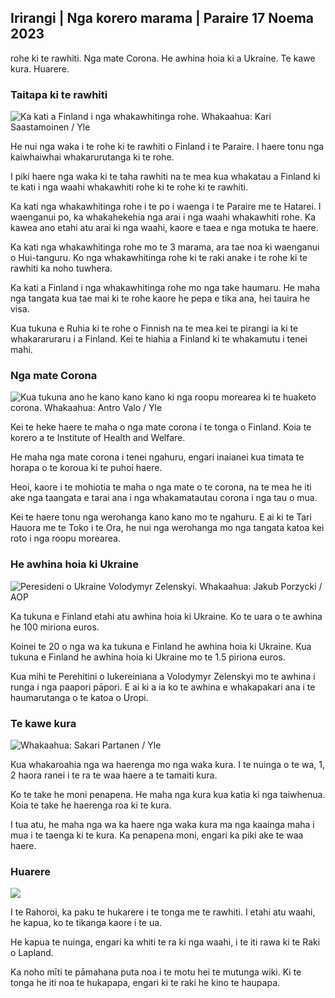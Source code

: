 ## Irirangi \| Nga korero marama \| Paraire 17 Noema 2023

rohe ki te rawhiti. Nga mate Corona. He awhina hoia ki a Ukraine. Te kawe kura. Huarere.

### Taitapa ki te rawhiti

![Ka kati a Finland i nga whakawhitinga rohe. Whakaahua: Kari Saastamoinen / Yle](https://images.cdn.yle.fi/image/upload/c_crop,h_2908,w_5178,x_0,y_0/ar_1.7777777777777777,c_fill,g_faces,h_675,w_pr_121.q_auto:eco/f_auto/fl_lossy/v1699908616/39-1200025655285565477b)

He nui nga waka i te rohe ki te rawhiti o Finland i te Paraire. I haere tonu nga kaiwhaiwhai whakarurutanga ki te rohe.

I piki haere nga waka ki te taha rawhiti na te mea kua whakatau a Finland ki te kati i nga waahi whakawhiti rohe ki te rohe ki te rawhiti.

Ka kati nga whakawhitinga rohe i te po i waenga i te Paraire me te Hatarei. I waenganui po, ka whakahekehia nga arai i nga waahi whakawhiti rohe. Ka kawea ano etahi atu arai ki nga waahi, kaore e taea e nga motuka te haere.

Ka kati nga whakawhitinga rohe mo te 3 marama, ara tae noa ki waenganui o Hui-tanguru. Ko nga whakawhitinga rohe ki te raki anake i te rohe ki te rawhiti ka noho tuwhera.

Ka kati a Finland i nga whakawhitinga rohe mo nga take haumaru. He maha nga tangata kua tae mai ki te rohe kaore he pepa e tika ana, hei tauira he visa.

Kua tukuna e Ruhia ki te rohe o Finnish na te mea kei te pirangi ia ki te whakararuraru i a Finland. Kei te hiahia a Finland ki te whakamutu i tenei mahi.

### Nga mate Corona

![Kua tukuna ano he kano kano kano ki nga roopu morearea ki te huaketo corona. Whakaahua: Antro Valo / Yle](https://images.cdn.yle.fi/image/upload/c_crop,h_3247,w_5773,x_0,y_601/ar_1.7777777777777777,c_fill,g_faces,h_675/w_pr_120.q_auto:eco/f_auto/fl_lossy/v1699867130/39-11997076551e51acfff3)

Kei te heke haere te maha o nga mate corona i te tonga o Finland. Koia te korero a te Institute of Health and Welfare.

He maha nga mate corona i tenei ngahuru, engari inaianei kua timata te horapa o te koroua ki te puhoi haere.

Heoi, kaore i te mohiotia te maha o nga mate o te corona, na te mea he iti ake nga taangata e tarai ana i nga whakamatautau corona i nga tau o mua.

Kei te haere tonu nga werohanga kano kano mo te ngahuru. E ai ki te Tari Hauora me te Toko i te Ora, he nui nga werohanga mo nga tangata katoa kei roto i nga roopu morearea.

### He awhina hoia ki Ukraine

![Peresideni o Ukraine Volodymyr Zelenskyi. Whakaahua: Jakub Porzycki / AOP](https://images.cdn.yle.fi/image/upload/c_crop,h_1393,w_2477,x_0,y_0/ar_1.7777777777777777,c_fill,g_faces,h_670/w_pr_121.q_auto:eco/f_auto/fl_lossy/v1696579988/39-1182210651fc13097ccb)

Ka tukuna e Finland etahi atu awhina hoia ki Ukraine. Ko te uara o te awhina he 100 miriona euros.

Koinei te 20 o nga wa ka tukuna e Finland he awhina hoia ki Ukraine. Kua tukuna e Finland he awhina hoia ki Ukraine mo te 1.5 piriona euros.

Kua mihi te Perehitini o Iukereiniana a Volodymyr Zelenskyi mo te awhina i runga i nga paapori pāpori. E ai ki a ia ko te awhina e whakapakari ana i te haumarutanga o te katoa o Uropi.

### Te kawe kura

![ Whakaahua: Sakari Partanen / Yle](https://images.cdn.yle.fi/image/upload/c_crop,h_1494,w_2655,x_0,y_0/ar_1.7777777777777777,c_fill,g_faces,h_675/w_pr_121.0/q_auto:eco/f_auto/fl_lossy/v1677057284/39-107608063f5dc988d5c3)

Kua whakaroahia nga wa haerenga mo nga waka kura. I te nuinga o te wa, 1, 2 haora ranei i te ra te waa haere a te tamaiti kura.

Ko te take he moni penapena. He maha nga kura kua katia ki nga taiwhenua. Koia te take he haerenga roa ki te kura.

I tua atu, he maha nga wa ka haere nga waka kura ma nga kaainga maha i mua i te taenga ki te kura. Ka penapena moni, engari ka piki ake te waa haere.

### Huarere

![](https://images.cdn.yle.fi/image/upload/c_crop,h_1080,w_1919,x_0,y_0/ar_1.7777777777777777,c_fill,g_faces,h_675,w_1200/dpr_au_1.0/cof_auto/fl_lossy/v1700238427/39-120255565579437e32dc)

I te Rahoroi, ka paku te hukarere i te tonga me te rawhiti. I etahi atu waahi, he kapua, ko te tikanga kaore i te ua.

He kapua te nuinga, engari ka whiti te ra ki nga waahi, i te iti rawa ki te Raki o Lapland.

Ka noho mīti te pāmahana puta noa i te motu hei te mutunga wiki. Ki te tonga he iti noa te hukapapa, engari ki te raki he kino te haupapa.